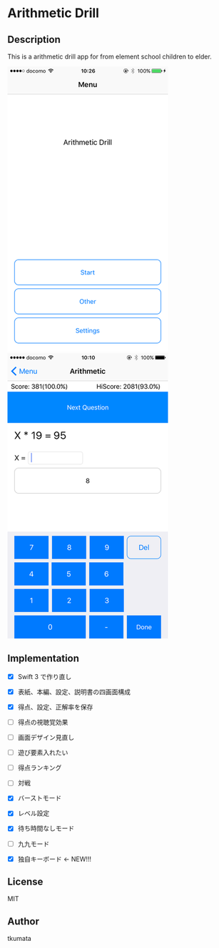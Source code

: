 # Arithmetic Drill

## Description

This is a arithmetic drill app for from element school children to elder.

!["SS"](./imgs/ss01.png)
!["SS"](./imgs/ss02.png)


## Implementation

- [x] Swift 3 で作り直し
- [x] 表紙、本編、設定、説明書の四画面構成
- [x] 得点、設定、正解率を保存
- [ ] 得点の視聴覚効果
- [ ] 画面デザイン見直し
- [ ] 遊び要素入れたい
- [ ] 得点ランキング
- [ ] 対戦
- [x] バーストモード
- [x] レベル設定
- [x] 待ち時間なしモード
- [ ] 九九モード
- [x] 独自キーボード <- NEW!!!


## License

MIT


## Author

tkumata

